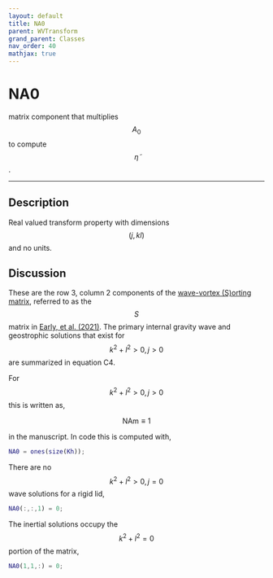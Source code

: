 ```yaml
---
layout: default
title: NA0
parent: WVTransform
grand_parent: Classes
nav_order: 40
mathjax: true
---
```


#  NA0

matrix component that multiplies $$A_0$$ to compute $$\tilde{\eta}$$.


---

## Description
Real valued transform property with dimensions $$(j,kl)$$ and no units.

## Discussion

These are the row 3, column 2 components of the [wave-vortex (S)orting matrix](/mathematical-introduction/transformations.html), referred to as the $$S$$ matrix in [Early, et al. (2021)](https://doi.org/10.1017/jfm.2020.995). The primary internal gravity wave and geostrophic solutions that exist for $$k^2+l^2>0, j>0$$ are summarized in equation C4.

For $$k^2+l^2>0, j>0$$ this is written as,

$$
\textrm{NAm} \equiv 1
$$

in the manuscript. In code this is computed with,

```matlab
NA0 = ones(size(Kh));
```

There are no $$k^2+l^2>0, j=0$$ wave solutions for a rigid lid,

```matlab
NA0(:,:,1) = 0;
```

The inertial solutions occupy the $$k^2+l^2=0$$ portion of the matrix,

```matlab
NA0(1,1,:) = 0;
```

